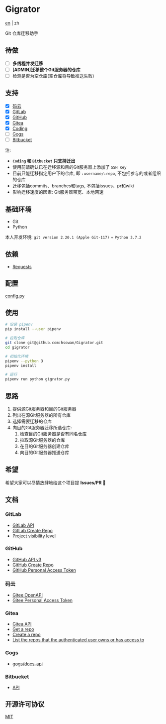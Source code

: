# Gigrator

[en](./README.md) | zh

Git 仓库迁移助手

## 待做

* [ ] **多线程并发迁移**
* [ ] **[ADMIN]迁移整个Git服务器的仓库**
* [ ] 检测是否为空仓库(空仓库将导致推送失败)

## 支持

* [x] [码云](https://gitee.com/)
* [x] [GitLab](https://gitlab.com/)
* [x] [GitHub](https://github.com/)
* [x] [Gitea](https://gitea.io/zh-cn/)
* [x] [Coding](https://coding.net/)
* [ ] [Gogs](https://gogs.io/)
* [ ] [Bitbucket](https://bitbucket.org)

注:
* **`Coding` 和 `Bitbucket` 只支持迁出**
* 使用前请确认已在迁移源和目的Git服务器上添加了 `SSH Key`
* 目前只能迁移指定用户下的仓库, 即 `:username/:repo`, 不包括参与的或者组织的仓库
* 迁移包括commits、branches和tags, 不包括issues、pr和wiki
* 影响迁移速度的因素: Git服务器带宽、本地网速

## 基础环境

* Git
* Python

本人开发环境: `git version 2.20.1 (Apple Git-117)` + `Python 3.7.2`

## 依赖

* [Requests](https://2.python-requests.org/en/master/)

## 配置

[config.py](./config.py)

## 使用

```bash
# 安装 pipenv
pip install --user pipenv

# 拉取仓库
git clone git@github.com:hsowan/Gigrator.git
cd gigrator

# 初始化环境
pipenv --python 3
pipenv install

# 运行
pipenv run python gigrator.py

```

## 思路

1. 提供源Git服务器和目的Git服务器
2. 列出在源Git服务器的所有仓库
3. 选择需要迁移的仓库
4. 向目的Git服务器迁移所选仓库:
    1. 检查目的Git服务器是否有同名仓库
    2. 拉取源Git服务器的仓库
    3. 在目的Git服务器创建仓库
    4. 向目的Git服务器推送仓库
    
## 希望

希望大家可以尽情放肆地给这个项目提 **Issues/PR** :pray:

## 文档

### GitLab

* [GitLab API](https://docs.gitlab.com/ee/api/)
* [GitLab Create Repo](https://docs.gitlab.com/ee/api/projects.html#create-project)
* [Project visibility level](https://docs.gitlab.com/ee/api/projects.html#project-visibility-level)

### GitHub

* [GitHub API v3](https://developer.github.com/v3/)
* [GitHub Create Repo](https://developer.github.com/v3/repos/#create)
* [GitHub Personal Access Token](https://github.com/settings/tokens)

### 码云

* [Gitee OpenAPI](https://gitee.com/api/v5/swagger#/getV5ReposOwnerRepoStargazers?ex=no)
* [Gitee Personal Access Token](https://gitee.com/profile/personal_access_tokens)

### Gitea

* [Gitea API](https://gitea.com/api/v1/swagger)
* [Get a repo](https://gitea.com/api/v1/swagger#/repository/repoGet)
* [Create a repo](https://gitea.com/api/v1/swagger#/repository/createCurrentUserRepo)
* [List the repos that the authenticated user owns or has access to](https://gitea.com/api/v1/swagger#/user/userCurrentListRepos)

### Gogs

* [gogs/docs-api](https://github.com/gogs/docs-api)

### Bitbucket

* [API](https://developer.atlassian.com/bitbucket/api/2/reference/?_ga=2.171048931.291787321.1563811851-293193087.1563504921)

## 开源许可协议

[MIT](https://github.com/hsowan/Gigrator/blob/master/LICENSE)

